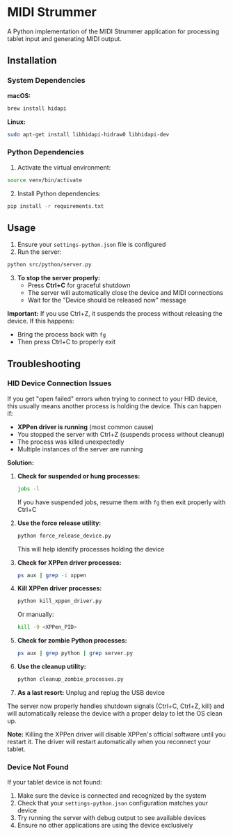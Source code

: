 # MIDI Strummer

A Python implementation of the MIDI Strummer application for processing tablet input and generating MIDI output.

## Installation

### System Dependencies

**macOS:**
```bash
brew install hidapi
```

**Linux:**
```bash
sudo apt-get install libhidapi-hidraw0 libhidapi-dev
```

### Python Dependencies

1. Activate the virtual environment:
```bash
source venv/bin/activate
```

2. Install Python dependencies:
```bash
pip install -r requirements.txt
```

## Usage

1. Ensure your `settings-python.json` file is configured
2. Run the server:
```bash
python src/python/server.py
```

3. **To stop the server properly:**
   - Press **Ctrl+C** for graceful shutdown
   - The server will automatically close the device and MIDI connections
   - Wait for the "Device should be released now" message

**Important:** If you use Ctrl+Z, it suspends the process without releasing the device. If this happens:
- Bring the process back with `fg`
- Then press Ctrl+C to properly exit

## Troubleshooting

### HID Device Connection Issues

If you get "open failed" errors when trying to connect to your HID device, this usually means another process is holding the device. This can happen if:

- **XPPen driver is running** (most common cause)
- You stopped the server with Ctrl+Z (suspends process without cleanup)
- The process was killed unexpectedly
- Multiple instances of the server are running

**Solution:**

1. **Check for suspended or hung processes:**
   ```bash
   jobs -l
   ```
   If you have suspended jobs, resume them with `fg` then exit properly with Ctrl+C

2. **Use the force release utility:**
   ```bash
   python force_release_device.py
   ```
   This will help identify processes holding the device

3. **Check for XPPen driver processes:**
   ```bash
   ps aux | grep -i xppen
   ```

4. **Kill XPPen driver processes:**
   ```bash
   python kill_xppen_driver.py
   ```
   Or manually:
   ```bash
   kill -9 <XPPen_PID>
   ```

5. **Check for zombie Python processes:**
   ```bash
   ps aux | grep python | grep server.py
   ```

6. **Use the cleanup utility:**
   ```bash
   python cleanup_zombie_processes.py
   ```

7. **As a last resort:** Unplug and replug the USB device

The server now properly handles shutdown signals (Ctrl+C, Ctrl+Z, kill) and will automatically release the device with a proper delay to let the OS clean up.

**Note:** Killing the XPPen driver will disable XPPen's official software until you restart it. The driver will restart automatically when you reconnect your tablet.

### Device Not Found

If your tablet device is not found:

1. Make sure the device is connected and recognized by the system
2. Check that your `settings-python.json` configuration matches your device
3. Try running the server with debug output to see available devices
4. Ensure no other applications are using the device exclusively

